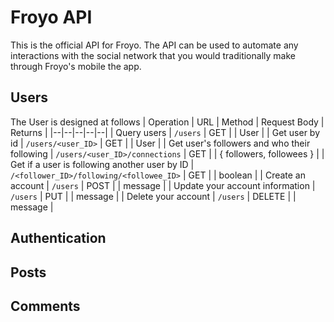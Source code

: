 # Froyo API
This is the official API for Froyo. The API can be used to automate any interactions with the social network that you would traditionally make through Froyo's mobile the app.
## Users
The User is designed at follows
| Operation | URL | Method | Request Body | Returns |
|--|--|--|--|--|
| Query users | `/users` | GET |  | User |
| Get user by id | `/users/<user_ID>` | GET |  | User |
| Get user's followers and who their following | `/users/<user_ID>/connections` | GET |  | { followers, followees } |
| Get if a user is following another user by ID | `/<follower_ID>/following/<followee_ID>` | GET |  | boolean |
| Create an account | `/users` | POST |  | message |
| Update your account information | `/users` | PUT |  |  message |
| Delete your account | `/users` | DELETE |  | message |
## Authentication
## Posts
## Comments

